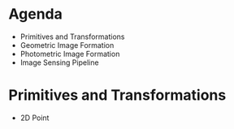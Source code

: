 # Agenda
- Primitives and Transformations
- Geometric Image Formation
- Photometric Image Formation
- Image Sensing Pipeline

# Primitives and Transformations
- 2D Point